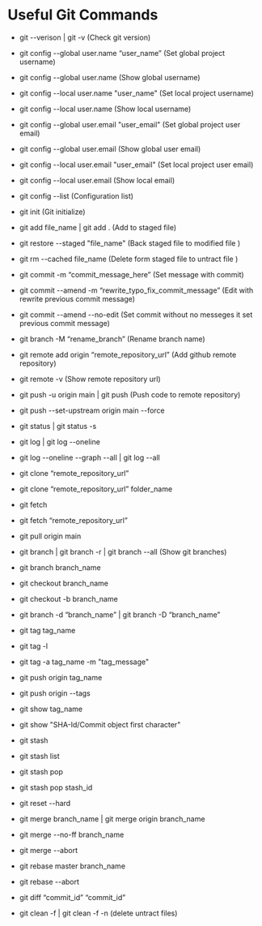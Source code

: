 # Useful Git Commands

- git --verison | git -v (Check git version)

- git config --global user.name “user_name” (Set global project username)

- git config --global user.name (Show global username)

- git config --local user.name "user_name" (Set local project username)

- git config --local user.name (Show local username)

- git config --global user.email "user_email" (Set global project user email)

- git config --global user.email (Show global user email)

- git config --local user.email "user_email" (Set local project user email)

- git config --local user.email (Show local email)

- git config --list (Configuration list)

- git init (Git initialize)

- git add file_name | git add . (Add to staged file)

- git restore --staged "file_name" (Back staged file to modified file )

- git rm --cached file_name (Delete form staged file to untract file )

- git commit -m “commit_message_here” (Set message with commit)

- git commit --amend -m “rewrite_typo_fix_commit_message” (Edit with rewrite previous commit message)

- git commit --amend --no-edit (Set commit without no messeges it set previous commit message)

- git branch -M “rename_branch” (Rename branch name)

- git remote add origin “remote_repository_url” (Add github remote repository)

- git remote -v (Show remote repository url)

- git push -u origin main | git push (Push code to remote repository)

- git push --set-upstream origin main --force

- git status | git status -s

- git log | git log --oneline

- git log --oneline --graph --all | git log --all

- git clone “remote_repository_url”

- git clone “remote_repository_url” folder_name

- git fetch

- git fetch “remote_repository_url”

- git pull origin main

- git branch | git branch -r | git branch --all (Show git branches)

- git branch branch_name

- git checkout branch_name

- git checkout -b branch_name

- git branch -d “branch_name” | git branch -D “branch_name”

- git tag tag_name

- git tag -l

- git tag -a tag_name -m "tag_message"

- git push origin tag_name

- git push origin --tags

- git show tag_name

- git show "SHA-Id/Commit object first character"

- git stash

- git stash list

- git stash pop

- git stash pop stash_id

- git reset --hard

- git merge branch_name | git merge origin branch_name

- git merge --no-ff branch_name

- git merge --abort

- git rebase master branch_name

- git rebase --abort

- git diff “commit_id” “commit_id”

- git clean -f | git clean -f -n (delete untract files)
